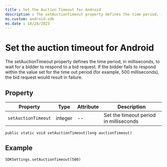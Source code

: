 ```yaml
---
title : Set the Auction Timeout for Android
description : The setAuctionTimeout property defines the time period, in milliseconds, to wait for a bidder to respond to a bid request. Learn how bid request would fail if the bidder fails to respond within the value set for the time out period. 
ms.custom: android-sdk  
ms.date : 10/28/2023
---
```



# Set the auction timeout for Android

The setAuctionTimeout property defines the time period, in milliseconds,
to wait for a bidder to respond to a bid request. If the bidder fails to
respond within the value set for the time out period (for example, 500
milliseconds), the bid request would result in failure. 

## Property

| Property | Type | Attribute | Description |
|---|---|---|---|
| `setAuctionTimeout` | integer | -- | Set the timeout period in milliseconds |

``` 
public static void setAuctionTimeout(long auctionTimeout)
```

## Example

``` 
SDKSettings.setAuctionTimeout(500)
```
